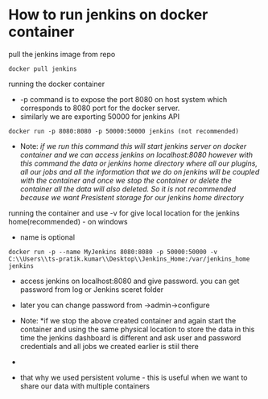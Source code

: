 # How to run jenkins on docker container
pull the jenkins image from repo
```
docker pull jenkins
```
running the docker container
- -p command is to expose the port 8080 on host system which corresponds to 8080 port for the docker server.
- similarly we are exporting 50000 for jenkins API
```
docker run -p 8080:8080 -p 50000:50000 jenkins (not recommended)
```
- Note: *if we run this command this will start jenkins server on docker container and we can access jenkins on localhost:8080
however with this command the data or jenkins home directory where all our plugins, all our jobs and all the information that we do on jenkins
will be coupled with the container and once we stop the container or delete the container all the data will also deleted. So it is not recommended
because we want Presistent storage for our jenkins home directory*

running the container and use -v for give local location for the jenkins home(recommended) - on windows
- name is optional
```
docker run -p --name MyJenkins 8080:8080 -p 50000:50000 -v C:\\Users\\ts-pratik.kumar\\Desktop\\Jenkins_Home:/var/jenkins_home jenkins
```
- access jenkins on localhost:8080 and give password. you can get password from log or Jenkins sceret folder 
- later you can change password from ->admin->configure

- Note: *if we stop the above created container and again start the container and using the same physical location to store the data
in this time the jenkins dashboard is different and ask user and password credentials and all jobs we created earlier is stiil there
*
- that why we used persistent volume - this is useful when we want to share our data with multiple containers
